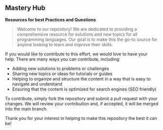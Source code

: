 ## Mastery Hub 

__Resources for best Practices and Questions__

> Welcome to our repository! We are dedicated to providing a comprehensive resource for solutions and new topics for all programming languages. Our goal is to make this the go-to source for anyone looking to learn and improve their skills.

If you would like to contribute to this effort, we would love to have your help. There are many ways you can contribute, including:

- Adding new solutions to problems or challenges
- Sharing new topics or ideas for tutorials or guides
- Helping to organize and structure the content in a way that is easy to navigate and understand
- Ensuring that the content is optimized for search engines (SEO friendly)

To contribute, simply fork the repository and submit a pull request with your changes. We will review your contribution and, if accepted, it will be merged into the main branch.

Thank you for your interest in helping to make this repository the best it can be!